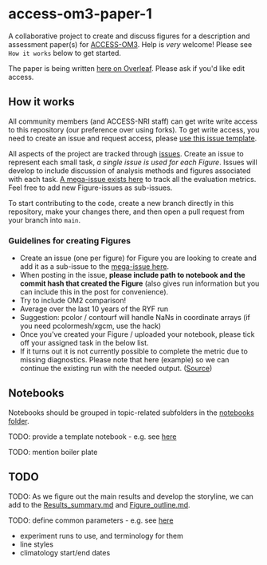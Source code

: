 # access-om3-paper-1

A collaborative project to create and discuss figures for a description and assessment paper(s) for [ACCESS-OM3](https://github.com/ACCESS-NRI/access-om3-configs). Help is _very_ welcome! Please see `How it works` below to get started.

The paper is being written [here on Overleaf](https://www.overleaf.com/read/pygvjbmmghsv#b18c9c). Please ask if you'd like edit access.

## How it works

All community members (and ACCESS-NRI staff) can get write write access to this repository (our preference over using forks). To get write access, you need to create an issue and request access, please [use this issue template](https://github.com/ACCESS-Community-Hub/access-om3-paper-1/issues/new?template=add-user-request-to--access-om3-paper-1--repository-.md).

All aspects of the project are tracked through [issues](https://github.com/ACCESS-Community-Hub/access-om3-25km-paper-1/issues). Create an issue to represent each small task, _a single issue is used for each Figure_. Issues will develop to include discussion of analysis methods and figures associated with each task. [A mega-issue exists here](https://github.com/ACCESS-Community-Hub/access-om3-paper-1/issues/23) to track all the evaluation metrics. Feel free to add new Figure-issues as sub-issues.

To start contributing to the code, create a new branch directly in this repository, make your changes there, and then open a pull request from your branch into `main`.

### Guidelines for creating Figures
 - Create an issue (one per figure) for Figure you are looking to create and add it as a sub-issue to the [mega-issue  here](https://github.com/ACCESS-Community-Hub/access-om3-paper-1/issues/23).
 - When posting in the issue, **please include path to notebook and the commit hash that created the Figure** (also gives run information but you can include this in the post for convenience).
 - Try to include OM2 comparison!
 - Average over the last 10 years of the RYF run
 - Suggestion: pcolor / contourf will handle NaNs in coordinate arrays (if you need pcolormesh/xgcm, use the hack)
 - Once you've created your Figure / uploaded your notebook, please tick off your assigned task in the below list.
 - If it turns out it is not currently possible to complete the metric due to missing diagnostics. Please note that here (example) so we can continue the existing run with the needed output.
([Source](https://github.com/ACCESS-Community-Hub/access-om3-paper-1/issues/23#issue-3308829506))

## Notebooks

Notebooks should be grouped in topic-related subfolders in the [notebooks folder](https://github.com/ACCESS-Community-Hub/access-om3-25km-paper-1/blob/main/notebooks).

TODO: provide a template notebook - e.g. see [here](https://github.com/pedrocol/basal_mom5-collaborative-project/blob/main/notebooks/example_notebook.ipynb)

TODO: mention boiler plate

## TODO

TODO: As we figure out the main results and develop the storyline, we can add to the [Results_summary.md](https://github.com/ACCESS-Community-Hub/access-om3-25km-paper-1/blob/main/Results_summary.md) and [Figure_outline.md](https://github.com/ACCESS-Community-Hub/access-om3-25km-paper-1/blob/main/Figure_outline.md).

TODO: define common parameters - e.g. see [here](https://github.com/pedrocol/basal_mom5-collaborative-project?tab=readme-ov-file#plotting-formatsdict)
- experiment runs to use, and terminology for them
- line styles
- climatology start/end dates

